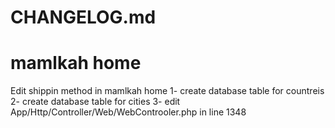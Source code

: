 # CHANGELOG.md
mamlkah home
======================
Edit shippin method in mamlkah home
1- create database table for countreis
2- create database table for cities
3- edit App/Http/Controller/Web/WebControoler.php in line 1348
